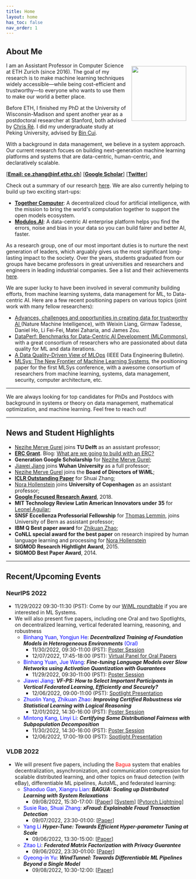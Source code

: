 ```yaml
---
title: Home
layout: home
has_toc: false
nav_order: 1
---
```


## About Me

<img align="right" src="./assets/ce_2022.png" width="150px" style="margin:10px 10px"/>

I am an Assistant Professor in Computer Science at ETH Zurich (since 2016). The goal of my research is to make machine learning techniques widely accessible—while being cost-efficient and trustworthy—to everyone who wants to use them to make our world a better place. 

Before ETH, I finished my PhD at the University of Wisconsin-Madison and spent another year as a postdoctoral researcher at Stanford, both advised by [Chris Ré](https://cs.stanford.edu/~chrismre/).
I did my undergraduate study at Peking University, advised by [Bin Cui](https://cuibinpku.github.io/). 

With a background in data management, we believe in a system approach. Our current research focues on building next-generation machine learning platforms and systems that are data-centric, human-centric, and declaratively scalable. 

[[**Email: ce.zhang@inf.ethz.ch**](mailto:ce.zhang@inf.ethz.ch)] 
[[**Google Scholar**](https://scholar.google.ch/citations?hl=en&user=GkXqbmMAAAAJ)]
[[**Twitter**](https://twitter.com/DS3Lab)]

Check out a summary of our research [here](./docs/research.html). We are also currently helping to build up two exciting start-ups:
  - **[Together Computer](https://www.together.xyz/)**: A decentralized cloud for 
artificial intelligence, with the mission to bring the world's computation together to support the open models ecosystem.
  - **[Modulos.AI](https://www.modulos.ai/)**: A data-centric AI enterprise platform helps you find the errors, noise and bias in your data so you can build fairer and better AI, faster.

As a research group, one of our most important duties is to nurture the next generation of leaders, which arguably gives us the most significant long-lasting impact to the society. Over the years, students graduated from our groups have became professors in great universities and researchers and engineers in leading industrial companies. See a list and their achievements [here](./docs/students.html).


We are super lucky to have been involved in several community building 
efforts, from 
machine learning systems, data management for ML, to Data-centric AI. 
Here are a few recent positioning papers on various topics (joint work 
with many fellow researchers):

- [Advances, challenges and opportunities in creating data for trustworthy AI
](https://www.nature.com/articles/s42256-022-00516-1) (Nature Machine Intelligence), with Weixin Liang, Girmaw Tadesse, Daniel Ho, Li Fei-Fei, Matei Zaharia, and James Zou.
- [DataPerf: Benchmarks for Data-Centric AI Development (MLCommons)](https://arxiv.org/abs/2207.10062), with a great consortium of researchers who are passionated about data quality for ML and
data iterations.
- [A Data Quality-Driven View of MLOps](https://arxiv.org/abs/2102.07750) (IEEE Data Engineering Bulletin). 
- [MLSys: The New Frontier of Machine Learning Systems](https://arxiv.org/abs/1904.03257), the positioning paper for the
first MLSys conference, with a awesome consortium of researchers from machine
learning, systems, data management, security, computer architecture, etc.

----

We are always looking for top candidates for PhDs and Postdocs with background in systems or theory on data management, mathematical optimization, and machine learning. Feel free to reach out!

----

## News and Student Highlights

- [Nezihe Merve Gurel](https://nezihemervegurel.github.io/) joins **TU Delft** as an assistant professor;
- **[ERC Grant](https://erc.europa.eu/homepage)**. Blog: [What are we going to build with an ERC?](https://ds3lab.ghost.io/what-are-we-building-with-an-erc/)
- **Generation Google Scholarship** for [Nezihe Merve Gurel](https://nezihemervegurel.github.io/);
- [Jiawei Jiang](http://bluesjjw.github.io/) joins **Wuhan University** as a full professor;
- [Nezihe Merve Gurel](https://nezihemervegurel.github.io/) joins the **Board of Directors of WiML**;
- **[ICLR Outstanding Paper](https://shuaizhang.tech/)** for Shuai Zhang;
- [Nora Hollenstein](https://norahollenstein.github.io/) joins **University of Copenhagen** as an assistant professor;
- **[Google Focused Research Award](https://research.google/outreach/past-programs/focused-research-awards/)**, 2018.
- **MIT Technology Review Latin American Innovators under 35** for [Leonel Aguilar](https://cog.ethz.ch/people/dr--leonel_aguilar.html);
- **SNSF Eccellenza Professorial Fellowship** for [Thomas Lemmin](https://tlemmin.github.io/), joins University of Bern as assistant professor;
- **IBM Q Best paper award** for [Zhikuan Zhao](https://scholar.google.com/citations?user=7z1kkfEAAAAJ&hl=en);
- **CoNLL special award for the best paper** on research inspired by human language learning and processing for [Nora Hollenstein](https://norahollenstein.github.io/)
- **SIGMOD Research Hightlight Award**, 2015.
- **SIGMOD Best Paper Award**, 2014.

----

## Recent/Upcoming Events

### NeurIPS 2022

- 11/29/2022 09:30-11:30 (PST): Come by our [WiML roundtable](https://sites.google.com/view/wiml2022/program?authuser=0#h.9t5tg498nbhs) if you are interested in ML Systems.
- We will also present five papers, including one Oral and two Spotlights, on decentralized learning, vertical federated learning, reasoning, and robustness
  - <span style="color:blue">Binhang Yuan</span>,
    <span style="color:blue">Yongjun He</span>: **_Decentralized Training of Foundation Models in Heterogeneous Environments_** <span style="color:blue">(Oral)</span>
    - 11/30/2022, 09:30-11:00 (PST): [Poster Session](https://neurips.cc/virtual/2022/poster/53302)
    - 12/07/2022, 17:45-18:00 (PST): [Virtual Panel for Oral Papers](https://nips.cc/virtual/2022/session/64760)
  - <span style="color:blue">Binhang Yuan</span>, <span style="color:blue">Jue Wang</span>: **_Fine-tuning Language Models over Slow Networks using Activation Quantization with Guarantees_**
    - 11/29/2022, 09:30-11:00 (PST): [Poster Session](https://nips.cc/virtual/2022/poster/53316) 
  - <span style="color:blue">Jiawei Jiang</span>: **_VF-PS: How to Select Important Participants in Vertical Federated Learning, Efficiently and Securely?_** 
    - 12/06/2022, 09:00-11:00 (PST): [Spotlight Presentation](https://nips.cc/virtual/2022/spotlight/64818)
  - <span style="color:blue">Zhuolin Yang</span>, 
    <span style="color:blue">Zhikuan Zhao</span>: **_Improving Certified Robustness via Statistical Learning with Logical Reasoning_**
    - 12/01/2022, 14:30-16:00 (PST): [Poster Session](https://nips.cc/virtual/2022/poster/53608)
  - <span style="color:blue">Mintong Kang</span>,
    <span style="color:blue">Linyi Li</span>: **_Certifying Some Distributional Fairness with Subpopulation Decomposition_** 
    - 11/30/2022, 14:30-16:00 (PST): [Poster Session](https://nips.cc/virtual/2022/spotlight/64931)
    - 12/06/2022, 17:00-19:00 (PST): [Spotlight Presentation](https://nips.cc/virtual/2022/spotlight/64931)

### VLDB 2022

- We will present five papers, including the <span style="color:red">Bagua</span> system that enables decentralization, asynchronization, and communication compression for scalable distributed learning, and other topics on fraud detection (with eBay), differentiable ML pipelines, AutoML, and federated learning:
  - <span style="color:blue">Shaoduo Gan</span>, <span style="color:blue">Xiangru Lian</span>: **_BAGUA: Scaling up Distributed Learning with System Relaxations_**
    - 09/08/2022, 15:30-17:00: [[Paper](https://www.vldb.org/pvldb/vol15/p804-gan.pdf)] [[System](https://github.com/BaguaSys/bagua)] [[Pytorch Lightning](https://pytorch-lightning.readthedocs.io/en/stable/api/pytorch_lightning.strategies.BaguaStrategy.html)]
  - <span style="color:blue">Susie Rao</span>, <span style="color:blue">Shuai Zhang</span>: **_xFraud: Explainable Fraud Transaction Detection_**
    - 09/07/2022, 23:30-01:00: [[Paper](https://www.vldb.org/pvldb/vol15/p427-rao.pdf)]
  - <span style="color:blue">Yang Li</span> **_Hyper-Tune: Towards Efficient Hyper-parameter Tuning at Scale_**
    - 09/06/2022, 13:30-15:00: [[Paper](https://www.vldb.org/pvldb/vol15/p1256-li.pdf)]
  - <span style="color:blue">Zitao Li</span>: **_Federated Matrix Factorization with Privacy Guarantee_**
    - 09/06/2022, 23:30-01:00: [[Paper](https://www.vldb.org/pvldb/vol15/p1256-li.pdf)]
  - <span style="color:blue">Gyeong-in Yu</span>: **_WindTunnel: Towards Differentiable ML Pipelines Beyond a Single Model_**
    - 09/08/2022, 10:30-12:00: [[Paper](https://www.vldb.org/pvldb/vol15/p11-yu.pdf)]
